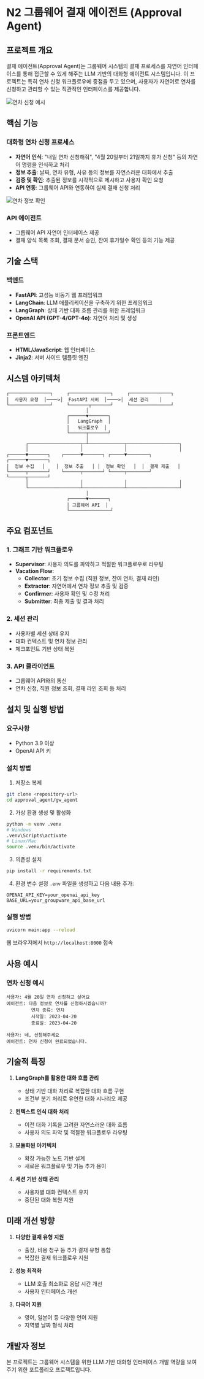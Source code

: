# N2 그룹웨어 결재 에이전트 (Approval Agent)

## 프로젝트 개요

결재 에이전트(Approval Agent)는 그룹웨어 시스템의 결재 프로세스를 자연어 인터페이스를 통해 접근할 수 있게 해주는 LLM 기반의 대화형 에이전트 시스템입니다. 이 프로젝트는 특히 연차 신청 워크플로우에 중점을 두고 있으며, 사용자가 자연어로 연차를 신청하고 관리할 수 있는 직관적인 인터페이스를 제공합니다.

![연차 신청 예시](assets/example.png)

## 핵심 기능

### 대화형 연차 신청 프로세스
- **자연어 인식**: "내일 연차 신청해줘", "4월 20일부터 21일까지 휴가 신청" 등의 자연어 명령을 인식하고 처리
- **정보 추출**: 날짜, 연차 유형, 사유 등의 정보를 자연스러운 대화에서 추출
- **검증 및 확인**: 추출된 정보를 시각적으로 제시하고 사용자 확인 요청
- **API 연동**: 그룹웨어 API와 연동하여 실제 결재 신청 처리

![연차 정보 확인](assets/example2.png)

### API 에이전트
- 그룹웨어 API 자연어 인터페이스 제공
- 결재 양식 목록 조회, 결재 문서 승인, 잔여 휴가일수 확인 등의 기능 제공

## 기술 스택

### 백엔드
- **FastAPI**: 고성능 비동기 웹 프레임워크
- **LangChain**: LLM 애플리케이션을 구축하기 위한 프레임워크
- **LangGraph**: 상태 기반 대화 흐름 관리를 위한 프레임워크
- **OpenAI API (GPT-4/GPT-4o)**: 자연어 처리 및 생성

### 프론트엔드
- **HTML/JavaScript**: 웹 인터페이스
- **Jinja2**: 서버 사이드 템플릿 엔진

## 시스템 아키텍처

```
┌───────────────┐     ┌───────────────┐     ┌───────────────┐
│  사용자 요청  │────>│  FastAPI 서버  │────>│  세션 관리    │
└───────────────┘     └───────┬───────┘     └───────────────┘
                             │
                      ┌──────▼───────┐
                      │   LangGraph  │
                      │   워크플로우  │
                      └──────┬───────┘
                             │
       ┌───────────────────┬─┴─────────────┬───────────────────┐
       │                   │               │                   │
┌──────▼───────┐    ┌──────▼───────┐ ┌─────▼────────┐  ┌──────▼───────┐
│  정보 수집   │    │  정보 추출   │ │  정보 확인   │  │  결재 제출   │
└──────┬───────┘    └──────┬───────┘ └─────┬────────┘  └──────┬───────┘
       │                   │               │                   │
       └───────────────────┴───────────────┴───────────────────┘
                             │
                      ┌──────▼───────┐
                      │ 그룹웨어 API  │
                      └───────────────┘
```

## 주요 컴포넌트

### 1. 그래프 기반 워크플로우
- **Supervisor**: 사용자 의도를 파악하고 적절한 워크플로우로 라우팅
- **Vacation Flow**: 
  - **Collector**: 초기 정보 수집 (직원 정보, 잔여 연차, 결재 라인)
  - **Extractor**: 자연어에서 연차 정보 추출 및 검증
  - **Confirmer**: 사용자 확인 및 수정 처리
  - **Submitter**: 최종 제출 및 결과 처리

### 2. 세션 관리
- 사용자별 세션 상태 유지
- 대화 컨텍스트 및 연차 정보 관리
- 체크포인트 기반 상태 복원

### 3. API 클라이언트
- 그룹웨어 API와의 통신
- 연차 신청, 직원 정보 조회, 결재 라인 조회 등 처리

## 설치 및 실행 방법

### 요구사항
- Python 3.9 이상
- OpenAI API 키

### 설치 방법

1. 저장소 복제
```bash
git clone <repository-url>
cd approval_agent/gw_agent
```

2. 가상 환경 생성 및 활성화
```bash
python -m venv .venv
# Windows
.venv\Scripts\activate
# Linux/Mac
source .venv/bin/activate
```

3. 의존성 설치
```bash
pip install -r requirements.txt
```

4. 환경 변수 설정
`.env` 파일을 생성하고 다음 내용 추가:
```
OPENAI_API_KEY=your_openai_api_key
BASE_URL=your_groupware_api_base_url
```

### 실행 방법

```bash
uvicorn main:app --reload
```

웹 브라우저에서 `http://localhost:8000` 접속

## 사용 예시

### 연차 신청 예시
```
사용자: 4월 20일 연차 신청하고 싶어요
에이전트: 다음 정보로 연차를 신청하시겠습니까?
         연차 종류: 연차
         시작일: 2023-04-20
         종료일: 2023-04-20

사용자: 네, 신청해주세요
에이전트: 연차 신청이 완료되었습니다.
```

## 기술적 특징

1. **LangGraph를 활용한 대화 흐름 관리**
   - 상태 기반 대화 처리로 복잡한 대화 흐름 구현
   - 조건부 분기 처리로 유연한 대화 시나리오 제공

2. **컨텍스트 인식 대화 처리**
   - 이전 대화 기록을 고려한 자연스러운 대화 흐름
   - 사용자 의도 파악 및 적절한 워크플로우 라우팅

3. **모듈화된 아키텍처**
   - 확장 가능한 노드 기반 설계
   - 새로운 워크플로우 및 기능 추가 용이

4. **세션 기반 상태 관리**
   - 사용자별 대화 컨텍스트 유지
   - 중단된 대화 복원 지원

## 미래 개선 방향

1. **다양한 결재 유형 지원**
   - 출장, 비용 청구 등 추가 결재 유형 통합
   - 복잡한 결재 워크플로우 지원

2. **성능 최적화**
   - LLM 호출 최소화로 응답 시간 개선
   - 사용자 인터페이스 개선

3. **다국어 지원**
   - 영어, 일본어 등 다양한 언어 지원
   - 지역별 날짜 형식 처리

## 개발자 정보

본 프로젝트는 그룹웨어 시스템을 위한 LLM 기반 대화형 인터페이스 개발 역량을 보여주기 위한 포트폴리오 프로젝트입니다. 